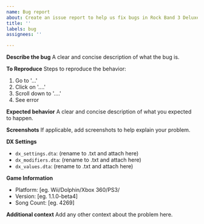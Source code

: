 ```yaml
---
name: Bug report
about: Create an issue report to help us fix bugs in Rock Band 3 Deluxe
title: ''
labels: bug
assignees: ''

---
```


**Describe the bug**
A clear and concise description of what the bug is.

**To Reproduce**
Steps to reproduce the behavior:
1. Go to '...'
2. Click on '....'
3. Scroll down to '....'
4. See error

**Expected behavior**
A clear and concise description of what you expected to happen.

**Screenshots**
If applicable, add screenshots to help explain your problem.

**DX Settings**
- `dx_settings.dta`: (rename to .txt and attach here)
- `dx_modifiers.dta`: (rename to .txt and attach here)
- `dx_values.dta`: (rename to .txt and attach here)

**Game Information**
 - Platform: [eg. Wii/Dolphin/Xbox 360/PS3/
 - Version: [eg. 1.1.0-beta4]
 - Song Count: [eg. 4269]

**Additional context**
Add any other context about the problem here.